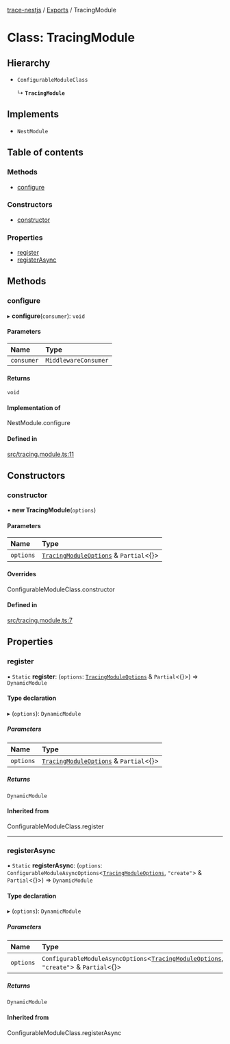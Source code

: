 [trace-nestjs](../README.md) / [Exports](../modules.md) / TracingModule

# Class: TracingModule

## Hierarchy

- `ConfigurableModuleClass`

  ↳ **`TracingModule`**

## Implements

- `NestModule`

## Table of contents

### Methods

- [configure](TracingModule.md#configure)

### Constructors

- [constructor](TracingModule.md#constructor)

### Properties

- [register](TracingModule.md#register)
- [registerAsync](TracingModule.md#registerasync)

## Methods

### configure

▸ **configure**(`consumer`): `void`

#### Parameters

| Name | Type |
| :------ | :------ |
| `consumer` | `MiddlewareConsumer` |

#### Returns

`void`

#### Implementation of

NestModule.configure

#### Defined in

[src/tracing.module.ts:11](https://github.com/igrek8/trace-nestjs/blob/4ade4be/src/tracing.module.ts#L11)

## Constructors

### constructor

• **new TracingModule**(`options`)

#### Parameters

| Name | Type |
| :------ | :------ |
| `options` | [`TracingModuleOptions`](../interfaces/TracingModuleOptions.md) & `Partial`<{}\> |

#### Overrides

ConfigurableModuleClass.constructor

#### Defined in

[src/tracing.module.ts:7](https://github.com/igrek8/trace-nestjs/blob/4ade4be/src/tracing.module.ts#L7)

## Properties

### register

▪ `Static` **register**: (`options`: [`TracingModuleOptions`](../interfaces/TracingModuleOptions.md) & `Partial`<{}\>) => `DynamicModule`

#### Type declaration

▸ (`options`): `DynamicModule`

##### Parameters

| Name | Type |
| :------ | :------ |
| `options` | [`TracingModuleOptions`](../interfaces/TracingModuleOptions.md) & `Partial`<{}\> |

##### Returns

`DynamicModule`

#### Inherited from

ConfigurableModuleClass.register

___

### registerAsync

▪ `Static` **registerAsync**: (`options`: `ConfigurableModuleAsyncOptions`<[`TracingModuleOptions`](../interfaces/TracingModuleOptions.md), ``"create"``\> & `Partial`<{}\>) => `DynamicModule`

#### Type declaration

▸ (`options`): `DynamicModule`

##### Parameters

| Name | Type |
| :------ | :------ |
| `options` | `ConfigurableModuleAsyncOptions`<[`TracingModuleOptions`](../interfaces/TracingModuleOptions.md), ``"create"``\> & `Partial`<{}\> |

##### Returns

`DynamicModule`

#### Inherited from

ConfigurableModuleClass.registerAsync
